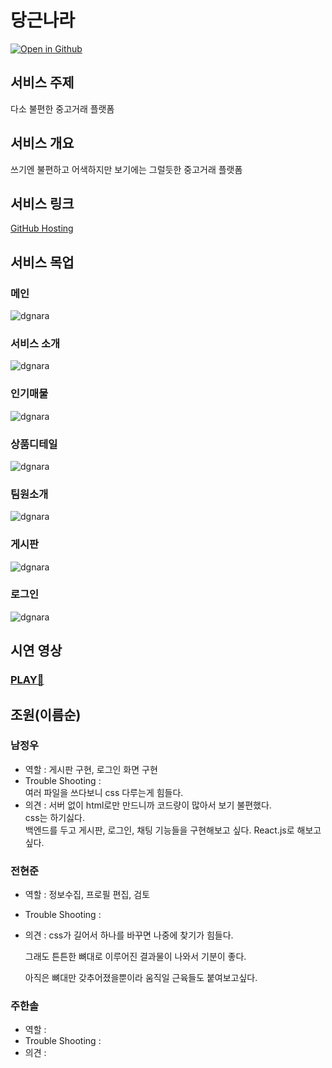 # 당근나라

[![Open in Github](assets/img/dgdg.png)](https://luxetverit.github.io/miniproject5-website-dgnara/index.html)

## 서비스 주제

다소 불편한 중고거래 플랫폼

## 서비스 개요

쓰기엔 불편하고 어색하지만
보기에는 그럴듯한 중고거래 플랫폼

## 서비스 링크

[GitHub Hosting](https://luxetverit.github.io/miniproject5-website-dgnara/index.html)

## 서비스 목업

### 메인

![dgnara](assets/mock-img/dgmain.png)

### 서비스 소개

![dgnara](assets/mock-img/dginfo.png)

### 인기매물

![dgnara](assets/mock-img/dgsales.png)

### 상품디테일

![dgnara](assets/mock-img/dgsalesdetail.png)

### 팀원소개

![dgnara](assets/mock-img/dgwho.png)

### 게시판

![dgnara](assets/mock-img/dgboard.png)

### 로그인

![dgnara](assets/mock-img/dglogin.png)

## 시연 영상

### [PLAY🎃](https://luxetverit.github.io/miniproject5-website-dgnara/index.html)

## 조원(이름순)

### 남정우

-   역할 : 게시판 구현, 로그인 화면 구현
-   Trouble Shooting :  
     여러 파일을 쓰다보니 css 다루는게 힘들다.
-   의견 :
    서버 없이 html로만 만드니까 코드량이 많아서 보기 불편했다.  
    css는 하기싫다.  
    백엔드를 두고 게시판, 로그인, 채팅 기능들을 구현해보고 싶다.
    React.js로 해보고 싶다.

### 전현준

-   역할 : 정보수집, 프로필 편집, 검토
-   Trouble Shooting :
-   의견 :
    css가 길어서 하나를 바꾸면 나중에 찾기가 힘들다.

    그래도 튼튼한 뼈대로 이루어진 결과물이 나와서 기분이 좋다.

    아직은 뼈대만 갖추어졌을뿐이라 움직일 근육들도 붙여보고싶다.

### 주한솔

-   역할 :
-   Trouble Shooting :
-   의견 :
